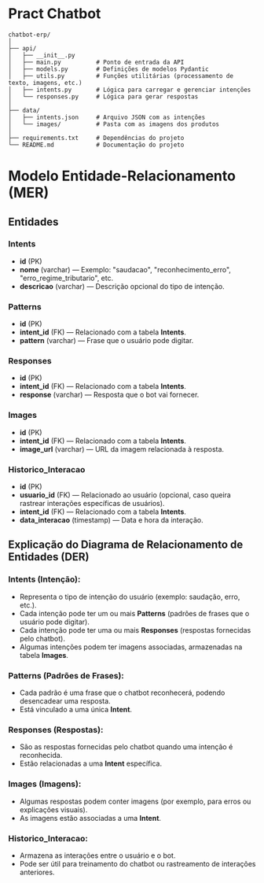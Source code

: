 # Pract Chatbot


```
chatbot-erp/
│
├── api/
│   ├── __init__.py
│   ├── main.py          # Ponto de entrada da API
│   ├── models.py        # Definições de modelos Pydantic
│   ├── utils.py         # Funções utilitárias (processamento de texto, imagens, etc.)
│   ├── intents.py       # Lógica para carregar e gerenciar intenções
│   └── responses.py     # Lógica para gerar respostas
│
├── data/
│   ├── intents.json     # Arquivo JSON com as intenções
│   └── images/          # Pasta com as imagens dos produtos
│
├── requirements.txt     # Dependências do projeto
└── README.md            # Documentação do projeto
```

# Modelo Entidade-Relacionamento (MER)

## Entidades

### **Intents**
- **id** (PK)
- **nome** (varchar) — Exemplo: "saudacao", "reconhecimento_erro", "erro_regime_tributario", etc.
- **descricao** (varchar) — Descrição opcional do tipo de intenção.

### **Patterns**
- **id** (PK)
- **intent_id** (FK) — Relacionado com a tabela **Intents**.
- **pattern** (varchar) — Frase que o usuário pode digitar.

### **Responses**
- **id** (PK)
- **intent_id** (FK) — Relacionado com a tabela **Intents**.
- **response** (varchar) — Resposta que o bot vai fornecer.

### **Images**
- **id** (PK)
- **intent_id** (FK) — Relacionado com a tabela **Intents**.
- **image_url** (varchar) — URL da imagem relacionada à resposta.

### **Historico_Interacao**
- **id** (PK)
- **usuario_id** (FK) — Relacionado ao usuário (opcional, caso queira rastrear interações específicas de usuários).
- **intent_id** (FK) — Relacionado com a tabela **Intents**.
- **data_interacao** (timestamp) — Data e hora da interação.



## Explicação do Diagrama de Relacionamento de Entidades (DER)

### **Intents (Intenção):**
- Representa o tipo de intenção do usuário (exemplo: saudação, erro, etc.).
- Cada intenção pode ter um ou mais **Patterns** (padrões de frases que o usuário pode digitar).
- Cada intenção pode ter uma ou mais **Responses** (respostas fornecidas pelo chatbot).
- Algumas intenções podem ter imagens associadas, armazenadas na tabela **Images**.

### **Patterns (Padrões de Frases):**
- Cada padrão é uma frase que o chatbot reconhecerá, podendo desencadear uma resposta.
- Está vinculado a uma única **Intent**.

### **Responses (Respostas):**
- São as respostas fornecidas pelo chatbot quando uma intenção é reconhecida.
- Estão relacionadas a uma **Intent** específica.

### **Images (Imagens):**
- Algumas respostas podem conter imagens (por exemplo, para erros ou explicações visuais).
- As imagens estão associadas a uma **Intent**.

### **Historico_Interacao:**
- Armazena as interações entre o usuário e o bot.
- Pode ser útil para treinamento do chatbot ou rastreamento de interações anteriores.

